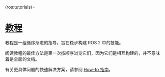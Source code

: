 (ros:tutorials)=
# [教程](https://docs.ros.org/en/galactic/Tutorials.html)

教程是一组循序渐进的指导，旨在稳步构建 ROS 2 中的技能。

阅读教程的最佳方法是第一次按顺序浏览它们，因为它们是相互构建的，并不意味着是全面的文档。

有关更具体问题的快速解决方案，请参阅 [How-to 指南](ros:how-to-guides)。

```{tableofcontents}
```